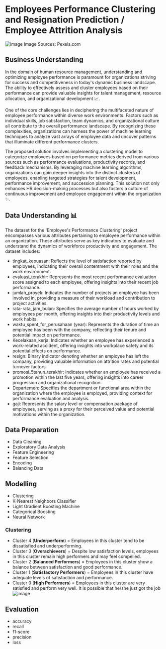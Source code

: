 # Employees Performance Clustering and Resignation Prediction / Employee Attrition Analysis

![image](https://github.com/roniantoniius/Employees-Performance-Clustering-and-Resignation-Prediction/assets/121453378/cdc2262b-1339-4bfb-a4b1-75a4d5e72fd2)
Image Sources: Pexels.com

## Business Understanding
In the domain of human resource management, understanding and optimizing employee performance is paramount for organizations striving for success and competitiveness in today's dynamic business landscape. The ability to effectively assess and cluster employees based on their performance can provide valuable insights for talent management, resource allocation, and organizational development 📈.

One of the core challenges lies in deciphering the multifaceted nature of employee performance within diverse work environments. Factors such as individual skills, job satisfaction, team dynamics, and organizational culture all contribute to the overall performance landscape. By recognizing these complexities, organizations can harness the power of machine learning techniques to analyze vast arrays of employee data and uncover patterns that illuminate different performance clusters.

The proposed solution involves implementing a clustering model to categorize employees based on performance metrics derived from various sources such as performance evaluations, productivity records, and feedback mechanisms. By leveraging machine learning algorithms, organizations can gain deeper insights into the distinct clusters of employees, enabling targeted strategies for talent development, performance improvement, and succession planning. This solution not only enhances HR decision-making processes but also fosters a culture of continuous improvement and employee engagement within the organization ✨.

## Data Understanding 📊
The dataset for the 'Employee's Performance Clustering' project encompasses various attributes pertaining to employee performance within an organization. These attributes serve as key indicators to evaluate and understand the dynamics of workforce productivity and engagement. The dataset includes:

- tingkat_kepuasan: Reflects the level of satisfaction reported by employees, indicating their overall contentment with their roles and the work environment.
- evaluasi_terakhir: Represents the most recent performance evaluation score assigned to each employee, offering insights into their recent job performance.
- jumlah_proyek: Indicates the number of projects an employee has been involved in, providing a measure of their workload and contribution to project activities.
- rata-rata_jam_bulan: Specifies the average number of hours worked by employees per month, offering insights into their productivity levels and work habits.
- waktu_spent_for_perusahaan (year): Represents the duration of time an employee has been with the company, reflecting their tenure and potential impact on performance.
- Kecelakaan_kerja: Indicates whether an employee has experienced a work-related accident, offering insights into workplace safety and its potential effects on performance.
- resign: Binary indicator denoting whether an employee has left the company, providing valuable information on attrition rates and potential turnover factors.
- promosi_5tahun_terakhir: Indicates whether an employee has received a promotion within the last five years, offering insights into career progression and organizational recognition.
- Departemen: Specifies the department or functional area within the organization where the employee is employed, providing context for performance evaluation and analysis.
- gaji: Represents the salary level or compensation package of employees, serving as a proxy for their perceived value and potential motivations within the organization.

## Data Preparation
- Data Cleaning
- Exploratory Data Analysis
- Feature Engineering
- Feature Selection
- Encoding
- Balancing Data

## Modelling
- Clustering
- K-Nearest Neighbors Classifier
- Light Gradient Boosting Machine
- Categorical Boosting
- Neural Network

### Clustering
- Cluster 4 (**Underperform**) = Employees in this cluster tend to be dissatisfied and underperforming.
- Cluster 3 (**Overachievers**) = Despite low satisfaction levels, employees in this cluster remain high performers and may feel compelled.
- Cluster 2 (**Balanced Performers**) = Employees in this cluster show a balance between satisfaction and good performance.
- Cluster 1 (**Satisfactory Performers**) = Employees in this cluster have adequate levels of satisfaction and performance.
- Cluster 0 (**High Performers**) = Employees in this cluster are very satisfied and perform very well. It is possible that he/she just got the job
![image](https://github.com/roniantoniius/Employees-Performance-Clustering-and-Resignation-Prediction/assets/121453378/54cc61ce-a0fc-4977-bcb7-468976e6cf33)


## Evaluation
- accuracy
- recall
- f1-score
- precision
- loss
